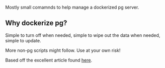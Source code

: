 Mostly small comamnds to help manage a dockerized pg server.

Why dockerize pg?
---

Simple to turn off when needed, simple to wipe out the data when needed, simple to update.

More non-pg scripts might follow. Use at your own risk!

Based off the excellent article found [here](https://ryaneschinger.com/blog/dockerized-postgresql-development-environment/).
